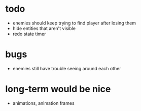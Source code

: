 # todo
* enemies should keep trying to find player after losing them
* hide entities that aren't visible
* redo state timer

# bugs
* enemies still have trouble seeing around each other

# long-term would be nice
* animations, animation frames
